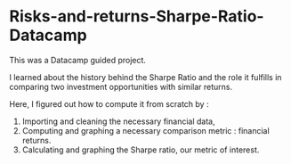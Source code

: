 # Risks-and-returns-Sharpe-Ratio-Datacamp

This was a Datacamp guided project.

I learned about the history behind the Sharpe Ratio and the role it fulfills in comparing two investment opportunities with similar returns.

Here, I figured out how to compute it from scratch by :
1. Importing and cleaning the necessary financial data,
2. Computing and graphing a necessary comparison metric : financial returns.
3. Calculating and graphing the Sharpe ratio, our metric of interest.
